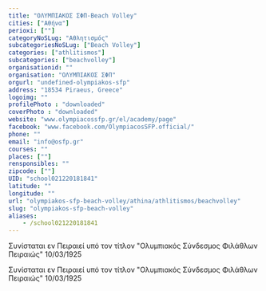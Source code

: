 ```yaml
---
title: "ΟΛΥΜΠΙΑΚΟΣ ΣΦΠ-Beach Volley"
cities: ["Αθήνα"]
perioxi: [""]
categoryNoSLug: "Αθλητισμός"
subcategoriesNoSLug: ["Beach Volley"]
categories: ["athlitismos"]
subcategories: ["beachvolley"]
organisationid: ""
organisation: "ΟΛΥΜΠΙΑΚΟΣ ΣΦΠ"
orgurl: "undefined-olympiakos-sfp"
address: "18534 Piraeus, Greece"
logoimg: ""
profilePhoto : "downloaded"
coverPhoto : "downloaded"
website: "www.olympiacossfp.gr/el/academy/page"
facebook: "www.facebook.com/OlympiacosSFP.official/"
phone: ""
email: "info@osfp.gr"
courses: ""
places: [""]
rensponsibles: ""
zipcode: [""]
UID: "school021220181841"
latitude: ""
longitude: ""
url: "olympiakos-sfp-beach-volley/athina/athlitismos/beachvolley"
slug: "olympiakos-sfp-beach-volley"
aliases:
    - /school021220181841
---
```



Συνίσταται εν Πειραιεί υπό τον τίτλον &quot;Ολυμπιακός Σύνδεσμος Φιλάθλων Πειραιώς&quot; 10/03/1925

Συνίσταται εν Πειραιεί υπό τον τίτλον &quot;Ολυμπιακός Σύνδεσμος Φιλάθλων Πειραιώς&quot; 10/03/1925